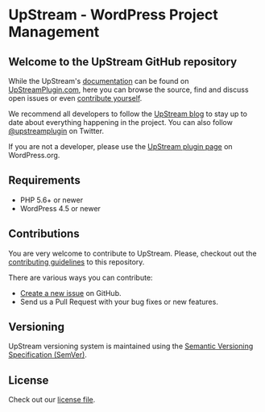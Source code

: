 # UpStream - WordPress Project Management

## Welcome to the UpStream GitHub repository

While the UpStream's [documentation](https://upstreamplugin.com/documentation/) can be found on [UpStreamPlugin.com](https://upstreamplugin.com/), here you can browse the source, find and discuss open issues or even [contribute yourself](https://github.com/AllediaWordPress/UpStream/blob/master/CONTRIBUTING.md).

We recommend all developers to follow the [UpStream blog](https://upstreamplugin.com/blog/) to stay up to date about everything happening in the project. You can also follow [@upstreamplugin](https://twitter.com/upstreamplugin) on Twitter.

If you are not a developer, please use the [UpStream plugin page](https://wordpress.org/plugins/upstream/) on WordPress.org.


## Requirements
- PHP 5.6+ or newer
- WordPress 4.5 or newer

## Contributions
You are very welcome to contribute to UpStream. Please, checkout out the [contributing guidelines](https://github.com/AllediaWordPress/UpStream/blob/master/CONTRIBUTING.md) to this repository.

There are various ways you can contribute:

* [Create a new issue](https://github.com/AllediaWordPress/UpStream/issues) on GitHub.
* Send us a Pull Request with your bug fixes or new features.

## Versioning
UpStream versioning system is maintained using the [Semantic Versioning Specification (SemVer)](http://semver.org).

## License
Check out our [license file](https://github.com/AllediaWordPress/UpStream/blob/master/LICENSE).
